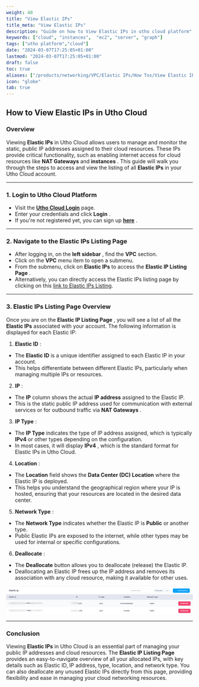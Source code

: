 ```yaml
---
weight: 40
title: "View Elastic IPs"
title_meta: "View Elastic IPs"
description: "Guide on how to View Elastic IPs in utho cloud platform"
keywords: ["cloud", "instances",  "ec2", "server", "graph"]
tags: ["utho platform","cloud"]
date: "2024-03-07T17:25:05+01:00"
lastmod: "2024-03-07T17:25:05+01:00"
draft: false
toc: true
aliases: ["/products/networking/VPC/Elastic IPs/How Tos/View Elastic IPs"]
icon: "globe"
tab: true
---
```




## **How to View Elastic IPs in Utho Cloud**

### **Overview**

Viewing **Elastic IPs** in Utho Cloud allows users to manage and monitor the static, public IP addresses assigned to their cloud resources. These IPs provide critical functionality, such as enabling internet access for cloud resources like **NAT Gateways** and  **instances** . This guide will walk you through the steps to access and view the listing of all **Elastic IPs** in your Utho Cloud account.

---

### **1. Login to Utho Cloud Platform**

* Visit the **[Utho Cloud Login](https://console.utho.com/login)** page.
* Enter your credentials and click  **Login** .
* If you're not registered yet, you can sign up  **[here](https://console.utho.com/signup)** .

---

### **2. Navigate to the Elastic IPs Listing Page**

* After logging in, on the  **left sidebar** , find the **VPC** section.
* Click on the **VPC** menu item to open a submenu.
* From the submenu, click on **Elastic IPs** to access the  **Elastic IP Listing Page** .
* Alternatively, you can directly access the Elastic IPs listing page by clicking on this [link to Elastic IPs Listing](https://console.utho.com/vpc/elasticip).

---

### **3. Elastic IPs Listing Page Overview**

Once you are on the  **Elastic IP Listing Page** , you will see a list of all the **Elastic IPs** associated with your account. The following information is displayed for each Elastic IP:

1. **Elastic ID** :

* The **Elastic ID** is a unique identifier assigned to each Elastic IP in your account.
* This helps differentiate between different Elastic IPs, particularly when managing multiple IPs or resources.

2. **IP** :

* The **IP** column shows the actual **IP address** assigned to the Elastic IP.
* This is the static public IP address used for communication with external services or for outbound traffic via  **NAT Gateways** .

3. **IP Type** :

* The **IP Type** indicates the type of IP address assigned, which is typically **IPv4** or other types depending on the configuration.
* In most cases, it will display  **IPv4** , which is the standard format for Elastic IPs in Utho Cloud.

4. **Location** :

* The **Location** field shows the **Data Center (DC) Location** where the Elastic IP is deployed.
* This helps you understand the geographical region where your IP is hosted, ensuring that your resources are located in the desired data center.

5. **Network Type** :

* The **Network Type** indicates whether the Elastic IP is **Public** or another type.
* Public Elastic IPs are exposed to the internet, while other types may be used for internal or specific configurations.

6. **Deallocate** :

* The **Deallocate** button allows you to deallocate (release) the Elastic IP.
* Deallocating an Elastic IP frees up the IP address and removes its association with any cloud resource, making it available for other uses.

![1744184728796](image/index/1744184728796.png)

---

### **Conclusion**

Viewing **Elastic IPs** in Utho Cloud is an essential part of managing your public IP addresses and cloud resources. The **Elastic IP Listing Page** provides an easy-to-navigate overview of all your allocated IPs, with key details such as Elastic ID, IP address, type, location, and network type. You can also deallocate any unused Elastic IPs directly from this page, providing flexibility and ease in managing your cloud networking resources.
